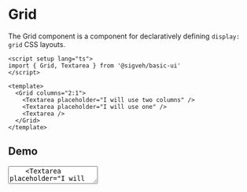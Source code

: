 <script setup lang="ts">
import Textarea from '../../src/components/Textarea/Textarea.vue'
import Grid from '../../src/components/Grid/Grid.vue'
import Demo from '../components/Demo.vue'
</script>

# Grid

The Grid component is a component for declaratively defining `display: grid` CSS layouts.

```vue
<script setup lang="ts">
import { Grid, Textarea } from '@sigveh/basic-ui'
</script>

<template>
  <Grid columns="2:1">
    <Textarea placeholder="I will use two columns" />
    <Textarea placeholder="I will use one" />
    <Textarea />
  </Grid>
</template>
```

## Demo

<Demo>
  <Grid columns="2:1">
    <Textarea placeholder="I will use two columns"/>
    <Textarea placeholder="I will use one" />
    <Textarea />
  </Grid>
</Demo>

## Type definitions

```ts
export interface GridProps {
  columns?: string | number
  rows?: string | number
  gap?: string
  justify?: GridAlign
  align?: GridAlign
  placeItems?: GridAlign
}

export type GridAlign = 'start' | 'center' | 'end' | 'stretch'
```
